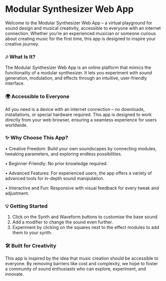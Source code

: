 # Modular Synthesizer Web App

Welcome to the Modular Synthesizer Web App – a virtual playground for sound design and musical creativity, accessible to everyone with an internet connection. Whether you’re an experienced musician or someone curious about creating music for the first time, this app is designed to inspire your creative journey.

### 🎶 What Is It?

The Modular Synthesizer Web App is an online platform that mimics the functionality of a modular synthesizer. It lets you experiment with sound generation, modulation, and effects through an intuitive, user-friendly interface.

### 🌍 Accessible to Everyone

All you need is a device with an internet connection – no downloads, installations, or special hardware required. This app is designed to work directly from your web browser, ensuring a seamless experience for users worldwide.

### ✨ Why Choose This App?
•	Creative Freedom: Build your own soundscapes by connecting modules, tweaking parameters, and exploring endless possibilities.

•	Beginner-Friendly: No prior knowledge required.

•	Advanced Features: For experienced users, the app offers a variety of advanced tools for in-depth sound manipulation.

•	Interactive and Fun: Responsive with visual feedback for every tweak and adjustment.

### 💡 Getting Started
1.	Click on the Synth and Waveform buttons to customise the base sound.
2.	Add a modifier to change the sound even further.
3.	Experiment by clicking on the squares next to the effect modules to add them to your synth.

### 🛠️ Built for Creativity

This app is inspired by the idea that music creation should be accessible to everyone. By removing barriers like cost and complexity, we hope to foster a community of sound enthusiasts who can explore, experiment, and innovate.
